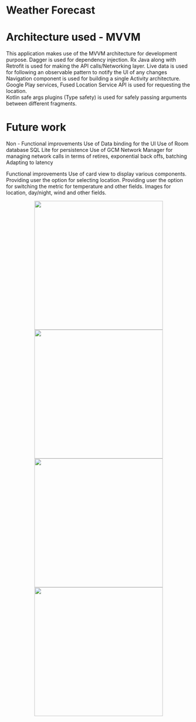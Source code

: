 # Weather Forecast


# Architecture used - MVVM
This application makes use of the MVVM architecture for development purpose.
Dagger is used for dependency injection.
Rx Java along with Retrofit is used for making the API calls/Networking layer.
Live data is used for following an observable pattern to notify the UI of any changes
Navigation component is used for building a single Activity architecture. 
Google Play services, Fused Location Service API is used for requesting the location.  
Kotlin safe args plugins (Type safety) is used for safely passing arguments between different fragments.

# Future work

Non - Functional improvements
Use of Data binding for the UI 
Use of Room database SQL Lite for persistence 
Use of GCM Network Manager for managing network calls in terms of retires, exponential back offs, batching
Adapting to latency

Functional improvements
Use of card view to display various components.
Providing user the option for selecting location.
Providing user the option for switching the metric for temperature and other fields.
Images for location, day/night, wind and other fields.

<p align="center">
  <img src="https://user-images.githubusercontent.com/24234056/133220823-36209953-4414-4915-8758-86a7648569a1.jpg" width="350">
  <img src="https://user-images.githubusercontent.com/24234056/133220828-d62e4a7e-a79c-488a-b144-a15d1c3acb4c.jpg" width="350">
  <img src="https://user-images.githubusercontent.com/24234056/133220830-e1f88e76-a281-48d9-8e7f-e43ab283649a.jpg" width="350">
  <img src="https://user-images.githubusercontent.com/24234056/133220836-3e8b51b4-bf78-4d61-bf4b-c029d328fce2.jpg" width="350">
</p>
